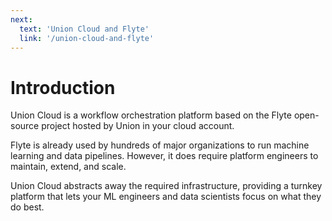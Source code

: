 ```yaml
---
next:
  text: 'Union Cloud and Flyte'
  link: '/union-cloud-and-flyte'
---
```

# Introduction

Union Cloud is a workflow orchestration platform based on the Flyte open-source project hosted by Union in your cloud account.

Flyte is already used by hundreds of major organizations to run machine learning and data pipelines.
However, it does require platform engineers to maintain, extend, and scale.

Union Cloud abstracts away the required infrastructure, providing a turnkey platform that lets your ML engineers and data scientists focus on what they do best.
